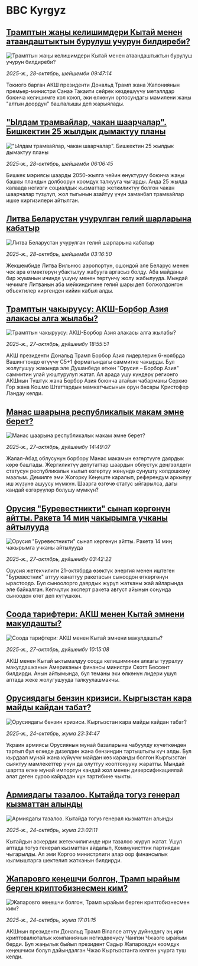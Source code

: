 # BBC Kyrgyz## [Трамптын жаңы келишимдери Кытай менен атаандаштыктын бурулуш учурун билдиреби?](https://www.bbc.com/kyrgyz/articles/ckgk4vlr9x0o?at_medium=RSS&at_campaign=rss?at_campaign=githubrss)![Трамптын жаңы келишимдери Кытай менен атаандаштыктын бурулуш учурун билдиреби?](https://ichef.bbci.co.uk/ace/ws/240/cpsprodpb/0ec8/live/fbea06f0-b3e0-11f0-ba75-093eca1ac29b.jpg)_2025-ж., 28-октябрь, шейшемби 09:47:14_Токиого барган АКШ президенти Дональд Трамп жана Жапониянын премьер-министри Санаэ Такаити сейрек кездешүүчү металлдар боюнча келишимге кол коюп, эки өлкөнүн ортосундагы мамилени жаңы "алтын доордун" башталышы деп жарыялады.## ["Ылдам трамвайлар, чакан шаарчалар". Бишкектин 25 жылдык дымактуу планы](https://www.bbc.com/kyrgyz/articles/cj0ey8nee9ro?at_medium=RSS&at_campaign=rss?at_campaign=githubrss)!["Ылдам трамвайлар, чакан шаарчалар". Бишкектин 25 жылдык дымактуу планы](https://ichef.bbci.co.uk/ace/ws/240/cpsprodpb/3f59/live/44022790-b3c0-11f0-ba75-093eca1ac29b.jpg)_2025-ж., 28-октябрь, шейшемби 06:06:45_Бишкек мэриясы шаарды 2050-жылга чейин өнүктүрүү боюнча жаңы башкы пландын долбоорун коомдук талкууга чыгарды. Анда 25 жылда калаада негизги социалдык кызматтар жеткиликтүү болгон чакан шаарчалар түзүлүп, жол тыгынын азайтуу үчүн заманбап трамвайлар ишке киргизилери айтылган.## [Литва Беларустан учурулган гелий шарларына кабатыр](https://www.bbc.com/kyrgyz/articles/cm2w0232pd2o?at_medium=RSS&at_campaign=rss?at_campaign=githubrss)![Литва Беларустан учурулган гелий шарларына кабатыр](https://ichef.bbci.co.uk/ace/ws/240/cpsprodpb/14dc/live/c5b29ba0-b314-11f0-8982-ab3cc4bf0a4d.jpg)_2025-ж., 28-октябрь, шейшемби 03:16:50_Жекшембиде Литва Вильнюс аэропортун, ошондой эле Беларус менен чек ара өтмөктөрүн убактылуу жабууга аргасыз болду. Аба майданы бир жуманын ичинде ушуну менен төртүнчү жолу жабылууда. Мындай чечимге Литванын аба мейкиндигине гелий шары деп болжолдонгон объектилер киргенден кийин кабыл алды.## [Трамптын чакыруусу: АКШ-Борбор Азия алакасы алга жылабы?](https://www.bbc.com/kyrgyz/articles/ce8z3rkk6vlo?at_medium=RSS&at_campaign=rss?at_campaign=githubrss)![Трамптын чакыруусу: АКШ-Борбор Азия алакасы алга жылабы?](https://ichef.bbci.co.uk/ace/ws/240/cpsprodpb/ad8e/live/898cb030-b336-11f0-b2a1-6f537f66f9aa.jpg)_2025-ж., 27-октябрь, дүйшөмбү 18:55:51_АКШ президенти Дональд Трамп Борбор Азия лидерлерин 6-ноябрда Вашингтондо өтүүчү С5+1 форматындагы саммитке чакырды. Бул жолугушуу жакында эле Душанбеде өткөн "Орусия – Борбор Азия" саммитин улай уюштурулуп жатат. Ал арада ушу күндөрү регионго АКШнын Түштүк жана Борбор Азия боюнча атайын чабарманы Серхио Гор жана Кошмо Штаттардын мамкатчысынын орун басары Кристофер Ландау келди.## [Манас шаарына республикалык макам эмне берет?](https://www.bbc.com/kyrgyz/articles/cn8v17145l4o?at_medium=RSS&at_campaign=rss?at_campaign=githubrss)![Манас шаарына республикалык макам эмне берет?](https://ichef.bbci.co.uk/ace/ws/240/cpsprodpb/f4e6/live/7f9fadf0-b342-11f0-9ae5-dfa34b074568.jpg)_2025-ж., 27-октябрь, дүйшөмбү 14:49:07_Жалал-Абад облусунун борбору Манас макамын өзгөртүүгө даярдык көрө баштады. Жергиликтүү депутаттар шаардын облустук деңгээлдеги статусун республикалык кылып өзгөртүү жөнүндө сунушту колдошкону маалым. Демилге эми Жогорку Кеңеште каралып, референдум аркылуу иш жүзүнө ашуусу мүмкүн. Шаарга өзгөчө статус ыйгарылса, дагы кандай өзгөрүүлөр болушу мүмкүн?## [Орусия "Буревестникти" сынап көргөнүн айтты. Ракета 14 миң чакырымга учканы айтылууда](https://www.bbc.com/kyrgyz/articles/cy9pxxw3g2po?at_medium=RSS&at_campaign=rss?at_campaign=githubrss)![Орусия "Буревестникти" сынап көргөнүн айтты. Ракета 14 миң чакырымга учканы айтылууда](https://ichef.bbci.co.uk/ace/ws/240/cpsprodpb/3ad5/live/0a2211f0-b278-11f0-ba75-093eca1ac29b.png)_2025-ж., 27-октябрь, дүйшөмбү 03:42:22_Орусия жетекчилиги 21-октябрда өзөктүк энергия менен иштеген "Буревестник" аттуу канаттуу ракетасын сыноодон өткөргөнүн ырастоодо. Бул сыноолорго даярдык жүрүп жатканы жай айларында эле байкалган. Көпчүлүк эксперт ракета август айынын соңунда сыноодон өтөт деп күтүшкөн.## [Соода тарифтери: АКШ менен Кытай эмнени макулдашты?](https://www.bbc.com/kyrgyz/articles/czr1yk6d210o?at_medium=RSS&at_campaign=rss?at_campaign=githubrss)![Соода тарифтери: АКШ менен Кытай эмнени макулдашты?](https://ichef.bbci.co.uk/ace/ws/240/cpsprodpb/398a/live/426210d0-b27b-11f0-aa06-0d69e6791907.jpg)_2025-ж., 27-октябрь, дүйшөмбү 10:15:08_АКШ менен Кытай ыктымалдуу соода келишиминин алкагы тууралуу макулдашканын Американын финансы министри Скотт Бессент билдирди. Анын айтымында, бул теманы эки өлкөнүн лидери ушул аптада жеке жолугушууда талкуулашмакчы.## [Орусиядагы бензин кризиси. Кыргызстан кара майды кайдан табат?](https://www.bbc.com/kyrgyz/articles/c986g75r9nro?at_medium=RSS&at_campaign=rss?at_campaign=githubrss)![Орусиядагы бензин кризиси. Кыргызстан кара майды кайдан табат?](https://ichef.bbci.co.uk/ace/ws/240/cpsprodpb/f83e/live/0c089410-b0ea-11f0-b2a1-6f537f66f9aa.jpg)_2025-ж., 24-октябрь, жума 23:34:47_Украин армиясы Орусиянын мунай базаларына чабуулду күчөткөндөн тартып бул өлкөдө дизелдин жана бензиндин тартыштыгы күч алды. Бул кырдаал мунай жана күйүүчү майдан көз каранды болгон Кыргызстан сыяктуу мамлекеттер үчүн да олуттуу кооптонууну жаратты. Мындай шартта өлкө мунай импортун кандай жол менен диверсификациялай алат деген суроо кайрадан күн тартибине чыкты.## [Армиядагы тазалоо. Кытайда тогуз генерал кызматтан алынды](https://www.bbc.com/kyrgyz/articles/ckgk7v7rnp0o?at_medium=RSS&at_campaign=rss?at_campaign=githubrss)![Армиядагы тазалоо. Кытайда тогуз генерал кызматтан алынды](https://ichef.bbci.co.uk/ace/ws/240/cpsprodpb/bf06/live/1cb41d90-b025-11f0-91b0-27cdce39b0f4.png)_2025-ж., 24-октябрь, жума 23:02:11_Кытайдын аскердик жетекчилигинде ири тазалоо жүрүп жатат. Ушул аптада тогуз генерал кызматтан айдалып, Коммунисттик партиядан чыгарылды. Ал эми Коргоо министрлиги алар оор финансылык кылмыштарга шектелип жатканын билдирди.## [Жапаровго кеңешчи болгон, Трамп ырайым берген криптобизнесмен ким?](https://www.bbc.com/kyrgyz/articles/c8x18000jxro?at_medium=RSS&at_campaign=rss?at_campaign=githubrss)![Жапаровго кеңешчи болгон, Трамп ырайым берген криптобизнесмен ким?](https://ichef.bbci.co.uk/ace/ws/240/cpsprodpb/3360/live/cd64b580-b0f9-11f0-ba75-093eca1ac29b.jpg)_2025-ж., 24-октябрь, жума 17:01:15_АКШнын президенти Дональд Трамп Binance аттуу дүйнөдөгү эң ири криптовалюталык компаниянын негиздөөчүсү Чанпэн Чжаого ырайым берди. Бул жаңылык быйыл президент Садыр Жапаровдун коомдук кеңешчиси болуп дайындалган Чжао Кыргызстанга келген учурга туш келди.